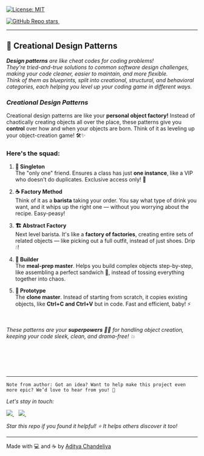 [![License: MIT](https://img.shields.io/badge/License-MIT-yellow.svg)](https://opensource.org/licenses/MIT)
<p align='left'>
<a href="#">
  <img alt="GitHub Repo stars" src="https://img.shields.io/github/stars/absolute-bonkers/design-patterns-creational?style=for-the-badge">
</a>&nbsp;&nbsp;
</p>

---

## 🎨 Creational Design Patterns


****Design patterns*** are like cheat codes for coding problems! <br/>
They’re tried-and-true solutions to common software design challenges,
making your code cleaner, easier to maintain, and more flexible. <br/>
Think of them as blueprints, split into creational, structural, and behavioral categories,
each helping you level up your coding game in different ways.*

### *Creational Design Patterns*

Creational design patterns are like your **personal object factory!** Instead of chaotically creating objects all over
the place, these patterns give you **control** over how and when your objects are born. Think of it as leveling up your
object-creation game! 🛠️✨

### Here's the squad:

1. **🥇 Singleton**  
   The "only one" friend. Ensures a class has just **one instance**, like a VIP who doesn't do duplicates. Exclusive
   access only! 🔑

2. **☕ Factory Method**  
   Think of it as a **barista** taking your order. You say what type of drink you want, and it whips up the right one —
   without you worrying about the recipe. Easy-peasy!

3. **🏗️ Abstract Factory**  
   Next level barista. It's like a **factory of factories**, creating entire sets of related objects — like picking out
   a full outfit, instead of just shoes. Drip 💧!

4. **🥪 Builder**  
   The **meal-prep master**. Helps you build complex objects step-by-step, like assembling a perfect sandwich 🥪, instead
   of tossing everything together into chaos.

5. **🧬 Prototype**  
   The **clone master**. Instead of starting from scratch, it copies existing objects, like **Ctrl+C and Ctrl+V** but in
   code. Fast and efficient, baby! ⚡

<br/>

*These patterns are your **superpowers** 🦸‍♂️ for handling object creation, keeping your code sleek, clean, and
drama-free! 💥*


<br/>
<br/>
<br/>
<br/>

---
```Note from author: Got an idea? Want to help make this project even more epic? We’d love to hear from you! 🤩```

*Let's stay in touch:*

<p>
<a href="https://www.linkedin.com/in/adityachandeliya/">
    <img src="https://img.shields.io/badge/LinkedIn-0077B5?style=for-the-badge&logo=linkedin&logoColor=white" />
</a>&nbsp;&nbsp;
<a href="https://github.com/imchandeliya">
    <img src="https://img.shields.io/badge/GitHub-100000?style=for-the-badge&logo=github&logoColor=white" />
</a>&nbsp;&nbsp;
</p>

*Star this repo if you found it helpful! ⭐ It helps others discover it too!*

---

Made with 💻 and ☕ by [Aditya Chandeliya](https://github.com/imchandeliya)